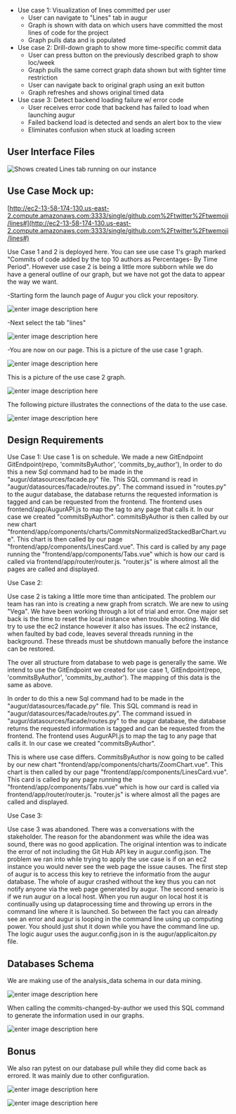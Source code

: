 

 - Use case 1: Visualization of lines committed per user
 	- User can navigate to "Lines" tab in augur
	- Graph is shown with data on which users have committed the most lines of code for the project
	- Graph pulls data and is populated 
 - Use case 2: Drill-down graph to show more time-specific commit data
 	- User can press button on the previously described graph to show loc/week
	- Graph pulls the same correct graph data shown but with tighter time restriction
	- User can navigate back to original graph using an exit button
	- Graph refreshes and shows original timed data
 - Use case 3: Detect backend loading failure w/ error code 
 	- User receives error code that backend has failed to load when launching augur
	- Failed backend load is detected and sends an alert box to the view
	- Eliminates confusion when stuck at loading screen 

  ## User Interface Files
![Shows created Lines tab running on our instance](https://lh3.googleusercontent.com/OlLjII_RTg9a4LC0kpiRXnj3TRE0u-jJcHZlOulMEI5D5n-wcYeK7w4m9kXY_b83FdqU6At7jfPE)

## Use Case Mock up:
[http://ec2-13-58-174-130.us-east-2.compute.amazonaws.com:3333/single/github.com%2Ftwitter%2Ftwemoji/lines#](http://ec2-13-58-174-130.us-east-2.compute.amazonaws.com:3333/single/github.com%2Ftwitter%2Ftwemoji/lines#)


Use Case 1 and 2 is deployed here. You can see use case 1's graph marked "Commits of code added by the top 10 authors as Percentages- By Time Period". However use case 2 is being a little more subborn while we do have a general outline of our graph, but we have not got the data to appear the way we want.

-Starting form the launch page of Augur you click your repository.

![enter image description here](https://lh3.googleusercontent.com/Is36rK1WLBvRoPfqJGa5phHm67XDRKJ130ufO2u6niVBEBE3a3Qs1NW4XtrmoNrtkXoob-5sSfw "pick your git")

-Next select the tab "lines"

![enter image description here](https://lh3.googleusercontent.com/_A7V4mliPB9bHjx4WLSJeP46Do01AJP5Gnb40NrJAg9igjzBX2DsSF37Uq_Gjon7UfDitc7ZzLI "augur line tab")

-You are now on our page. This is a picture of the use case 1 graph.

![enter image description here](https://lh3.googleusercontent.com/d1CDBadjXATErk-gHMMIBKTzdokLD8bXJe_-d0Ykb5sr-ujSKuXCVMLfrLO5rsFkQQwsdXDQgtU "graph")

This is a picture of the use case 2 graph.

![enter image description here](https://lh3.googleusercontent.com/2-vMl2uwlS_5fcK0zxsBfQz1XTaFPPH3rfQaxSNOUU3Zvs0D2Nc-o-esWD8rp81zpCvhv5KES24 "case 2")

The following picture illustrates the connections of the data to the use case.

![enter image description here](https://lh3.googleusercontent.com/j_Z8zT5_NgBFIjbB0qSTL63Ypw_qJ41xPYwjtmGUGlXUT_1vbbmM_w7StffOU5wgKSt_TNLoCfo "updated diagram")



## Design Requirements

Use Case 1:
	Use case 1 is on schedule. We made a new GitEndpoint 
		GitEndpoint(repo, 'commitsByAuthor', 'commits_by_author'),
	In order to do this a new Sql command had to be made in the "augur/datasources/facade.py" file. This SQL command is read in "augur/datasources/facade/routes.py". The command issued in "routes.py" to the augur database, the database returns the requested information is tagged and can be requested from the frontend. The frontend uses frontend/app/AugurAPI.js to map the tag to any page that calls it. In our case we created "commitsByAuthor". commitsByAuthor is then called by our new chart "frontend/app/components/charts/CommitsNormalizedStackedBarChart.vue". This chart is then called by our page "frontend/app/components/LinesCard.vue". This card is called by any page running the "frontend/app/components/Tabs.vue" which is how our card is called via frontend/app/router/router.js.
"router.js" is where almost all the pages are called and displayed.

Use Case 2:	

Use case 2 is taking a little more time than anticipated. The problem our team has ran into is creating a new graph from scratch.  We are new to using "Vega". We have been working through a lot of trial and error. One major set back is the time to reset the local instance when trouble shooting. We did try to use the ec2 instance however it also has issues. The ec2 instance, when faulted by bad code, leaves several threads running in the background. These threads must be shutdown manually before the instance can be restored.

The over all structure from database to web page is generally the same. We intend to use the GitEndpoint we created for use case 1, GitEndpoint(repo, 'commitsByAuthor', 'commits_by_author'). The mapping of this data is the same as above. 
	
In order to do this a new Sql command had to be made in the "augur/datasources/facade.py" file. This SQL command is read in "augur/datasources/facade/routes.py". The command issued in "augur/datasources/facade/routes.py" to the augur database, the database returns the requested information is tagged and can be requested from the frontend. The frontend uses AugurAPI.js to map the tag to any page that calls it. In our case we created "commitsByAuthor". 
	
This is where use case differs. CommitsByAuthor is now going to be called by our new chart "frontend/app/components/charts/ZoomChart.vue". This chart is then called by our page "frontend/app/components/LinesCard.vue". This card is called by any page running the "frontend/app/components/Tabs.vue" which is how our card is called via frontend/app/router/router.js.
"router.js" is where almost all the pages are called and displayed.

Use Case 3:
	
Use case 3 was abandoned. There was a conversations with the stakeholder. The reason for the abandonment was while the idea was sound, there was no good application. The original intention was to indicate the error of not including the Git Hub API key in augur.config.json. The problem we ran into while trying to apply the use case is if on an ec2 instance you would never see the web page the issue causes. The first step of augur is to access this key to retrieve the informatio from the augur database. The whole of augur crashed without the key thus you can not notify anyone via the web page generated by augur. The second senario is if we run augur on a local host. When you run augur on local host it is continually using up dataprocessing time and throwing up errors in the command line where it is launched. So between the fact you can already see an error and augur is looping in the command line using up computing power. You should just shut it down while you have the command line up. 
The logic augur uses the augur.config.json in is the augur/applicaiton.py file.


## Databases Schema

We are making use of the analysis_data schema in our data mining.

![enter image description here](https://lh3.googleusercontent.com/BSjtrzwxacR2XowM64OlyCwYPRZeX11RdOiQiIXrRIw38sQDGiT1dLjTEA6Uuibe9cdU-euCPgU "schema")

When calling the commits-changed-by-author we used this SQL command to generate the information used in our graphs.

![enter image description here](https://lh3.googleusercontent.com/bLMmw17aKzgprtOsA_gOZ9vsfJWfSeX0x2L11Jth2R5wEkIn8qi_TIc-5-qnya5DvUPrClhU8Xo "commits sql")

## Bonus

We also ran pytest on our database pull while they did come back as errored. It was mainly due to other configuration.

![enter image description here](https://lh3.googleusercontent.com/8lq6XUbCacsW2yyqDvr4WmHMoA4GpS9V9On6b4i07xl2_QPZjYfbGOrGwoA5b1W9RhF68EVvAJI "bonus 2")

![enter image description here](https://lh3.googleusercontent.com/V8cETGISeTpffvpxsWeIeKARg7zrIMH7KD4E-7PTT3NPlXH2UusDsCOgkptZ1l1LPLuBKo-cvZo "bonus 1")
